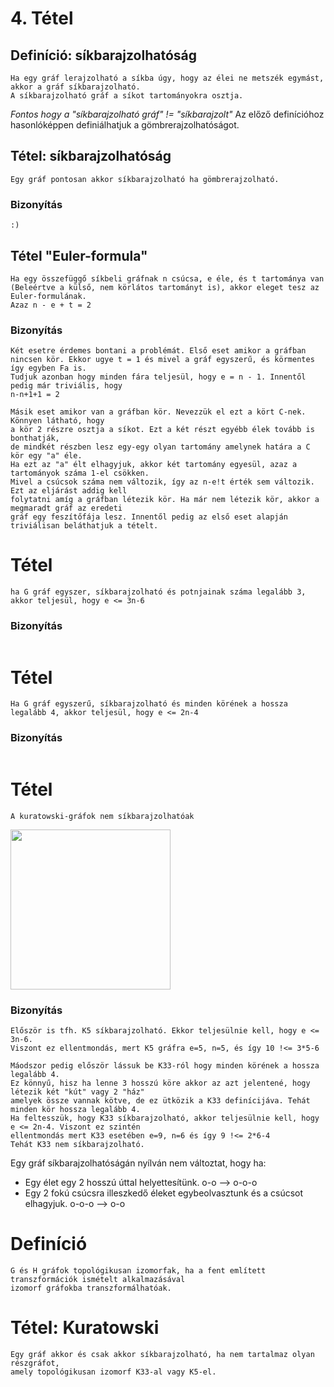 # 4. Tétel

## Definíció: síkbarajzolhatóság
```
Ha egy gráf lerajzolható a síkba úgy, hogy az élei ne metszék egymást, akkor a gráf síkbarajzolható.
A síkbarajzolható gráf a síkot tartományokra osztja.
```
*Fontos hogy a "síkbarajzolható gráf" != "síkbarajzolt"*
Az előző definícióhoz hasonlóképpen definiálhatjuk a gömbrerajzolhatóságot.
## Tétel: síkbarajzolhatóság
```
Egy gráf pontosan akkor síkbarajzolható ha gömbrerajzolható.
```
### Bizonyítás
```
:)
```
## Tétel "Euler-formula"
```
Ha egy összefüggő síkbeli gráfnak n csúcsa, e éle, és t tartománya van
(Beleértve a külső, nem körlátos tartományt is), akkor eleget tesz az Euler-formulának.
Azaz n - e + t = 2
```
### Bizonyítás
```
Két esetre érdemes bontani a problémát. Első eset amikor a gráfban
nincsen kör. Ekkor ugye t = 1 és mivel a gráf egyszerű, és körmentes így egyben Fa is.
Tudjuk azonban hogy minden fára teljesül, hogy e = n - 1. Innentől pedig már triviális, hogy
n-n+1+1 = 2
```
```
Másik eset amikor van a gráfban kör. Nevezzük el ezt a kört C-nek. Könnyen látható, hogy
a kör 2 részre osztja a síkot. Ezt a két részt egyébb élek tovább is bonthatják,
de mindkét részben lesz egy-egy olyan tartomány amelynek határa a C kör egy "a" éle.
Ha ezt az "a" élt elhagyjuk, akkor két tartomány egyesül, azaz a tartományok száma 1-el csökken.
Mivel a csúcsok száma nem változik, így az n-e!t érték sem változik. Ezt az eljárást addig kell
folytatni amíg a gráfban létezik kör. Ha már nem létezik kör, akkor a megmaradt gráf az eredeti
gráf egy feszítőfája lesz. Innentől pedig az első eset alapján triviálisan beláthatjuk a tételt.
```

# Tétel
```
ha G gráf egyszer, síkbarajzolható és potnjainak száma legalább 3, akkor teljesül, hogy e <= 3n-6
```
### Bizonyítás
```
```
# Tétel
```
Ha G gráf egyszerű, síkbarajzolható és minden körének a hossza legalább 4, akkor teljesül, hogy e <= 2n-4
```
### Bizonyítás
```
```
# Tétel
```
A kuratowski-gráfok nem síkbarajzolhatóak
```
<img src="./kepek/kuratowski.png" width="256" align="middle">

### Bizonyítás
```
Először is tfh. K5 síkbarajzolható. Ekkor teljesülnie kell, hogy e <= 3n-6.
Viszont ez ellentmondás, mert K5 gráfra e=5, n=5, és így 10 !<= 3*5-6
```
```
Máodszor pedig először lássuk be K33-ról hogy minden körének a hossza legalább 4.
Ez könnyű, hisz ha lenne 3 hosszú köre akkor az azt jelentené, hogy létezik két "kút" vagy 2 "ház"
amelyek össze vannak kötve, de ez ütközik a K33 definícijáva. Tehát minden kör hossza legalább 4.
Ha feltesszük, hogy K33 síkbarajzolható, akkor teljesülnie kell, hogy e <= 2n-4. Viszont ez szintén
ellentmondás mert K33 esetében e=9, n=6 és így 9 !<= 2*6-4
Tehát K33 nem síkbarajzolható.
```
Egy gráf síkbarajzolhatóságán nyílván nem változtat, hogy ha:
* Egy élet egy 2 hosszú úttal helyettesítünk. o-o --> o-o-o
* Egy 2 fokú csúcsra illeszkedő éleket egybeolvasztunk és a csúcsot elhagyjuk. o-o-o --> o-o
# Definíció
```
G és H gráfok topológikusan izomorfak, ha a fent említett transzformációk ismételt alkalmazásával
izomorf gráfokba transzformálhatóak.
```
# Tétel: Kuratowski
```
Egy gráf akkor és csak akkor síkbarajzolható, ha nem tartalmaz olyan részgráfot,
amely topológikusan izomorf K33-al vagy K5-el.
```
